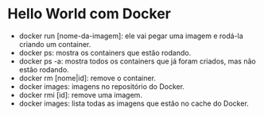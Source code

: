 # Hello World com Docker

- docker run [nome-da-imagem]: ele vai pegar uma imagem e rodá-la criando um container.
- docker ps: mostra os containers que estão rodando.
- docker ps -a: mostra todos os containers que já foram criados, mas não estão rodando.
- docker rm [nome|id]: remove o container.
- docker images: imagens no repositório do Docker.
- docker rmi [id]: remove uma imagem.
- docker images: lista todas as imagens que estão no cache do Docker.